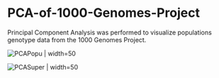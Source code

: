 # PCA-of-1000-Genomes-Project
Principal Component Analysis was performed to visualize populations genotype data from the 1000 Genomes Project.

![PCAPopu](https://github.com/maitree-patel/PCA-of-1000-Genomes-Project/assets/134908239/3709994b-d105-40c8-a939-91fb2723cded) | width=50

![PCASuper](https://github.com/maitree-patel/PCA-of-1000-Genomes-Project/assets/134908239/7124a054-343b-423a-9e46-80e8a75baafd) | width=50


